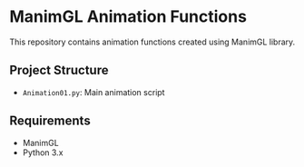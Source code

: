 # ManimGL Animation Functions

This repository contains animation functions created using ManimGL library.

## Project Structure
- `Animation01.py`: Main animation script

## Requirements
- ManimGL
- Python 3.x
